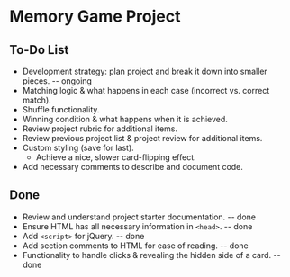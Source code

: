 # Memory Game Project

## To-Do List

* Development strategy: plan project and break it down into smaller pieces. -- ongoing
* Matching logic & what happens in each case (incorrect vs. correct match).
* Shuffle functionality.
* Winning condition & what happens when it is achieved.
* Review project rubric for additional items.
* Review previous project list & project review for additional items.
* Custom styling (save for last).
    * Achieve a nice, slower card-flipping effect.
* Add necessary comments to describe and document code.



## Done

* Review and understand project starter documentation. -- done
* Ensure HTML has all necessary information in `<head>`. -- done
* Add `<script>` for jQuery. -- done
* Add section comments to HTML for ease of reading. -- done
* Functionality to handle clicks & revealing the hidden side of a card. -- done

